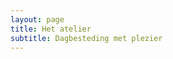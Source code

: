 ```yaml
---
layout: page
title: Het atelier
subtitle: Dagbesteding met plezier
---
```


<!---
Welkom bij Studio 10 zorgatelier. Wij bieden dagbesteding aan mensen met een beperking.

Studio 10 biedt onder andere creatieve dagbesteding. Schilderen, textiele werkvormen, hout bewerken, boetseren, keramiek, mozaiek, tekenen en speksteen zijn hier voorbeelden van. Samen met de client gaan we op zoek naar een passende en leuke activiteit. 

Naast de creatieve activiteiten kan er in de gezellige keuken van het atelier gekookt en gebakken worden. Er is ook tijd voor rust en ontspanning. Je kunt bij Studio 10 muziek luisteren, lezen, puzzelen, wandelen of buiten van de omgeving genieten. We hebben een rustruimte.

Studio 10 ligt in het buitengebied van het dorp Gilze. Het zorgatelier staat op een ruim perceel en we beschikken over een poel, fruitbomen, plantenkas en diverse terrassen. Zo zijn er volop mogelijkheden om ook buiten volop bezig te zijn.
--->
